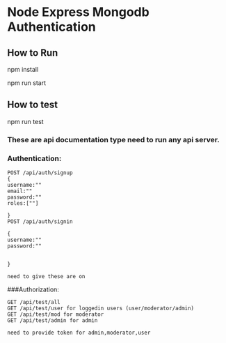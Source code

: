 #  Node Express Mongodb Authentication

## How to Run

npm install

npm run start

## How to test

npm run test

### These are api documentation  type need to run any api server.

### Authentication:

    POST /api/auth/signup
	{
	username:""
	email:""
	password:""
	roles:[""]
	
	}
    POST /api/auth/signin
	
	{
	username:""
	password:""
	
	
	}
	
	need to give these are on 

 ###Authorization:

    GET /api/test/all
    GET /api/test/user for loggedin users (user/moderator/admin)
    GET /api/test/mod for moderator
    GET /api/test/admin for admin
	
	need to provide token for admin,moderator,user